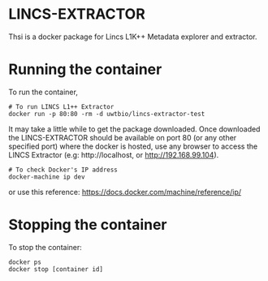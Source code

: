 # LINCS-EXTRACTOR
Thsi is a docker package for Lincs L1K++ Metadata explorer and extractor. 

# Running the container
To run the container, 

```
# To run LINCS L1++ Extractor
docker run -p 80:80 -rm -d uwtbio/lincs-extractor-test 
```

It may take a little while to get the package downloaded. Once downloaded the LINCS-EXTRACTOR should be available on port 80 (or any other specified port) where the docker is hosted, use any browser to access the LINCS Extractor (e.g: http://localhost, or http://192.168.99.104).  


```
# To check Docker's IP address
docker-machine ip dev
```
or use this reference: https://docs.docker.com/machine/reference/ip/

# Stopping the container
To stop the container:
```
docker ps
docker stop [container id]
```
